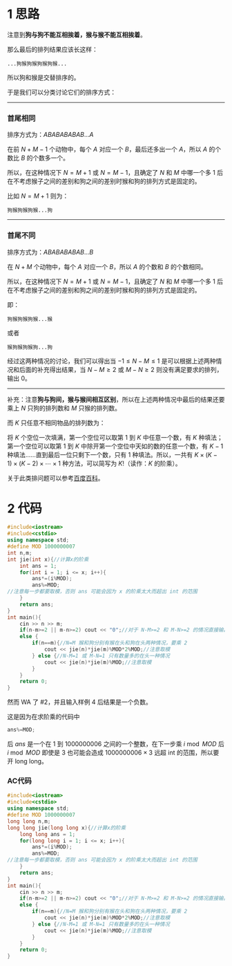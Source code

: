 # 1 思路
注意到**狗与狗不能互相挨着，猴与猴不能互相挨着**。

那么最后的排列结果应该长这样：
```
...狗猴狗猴狗猴狗猴...
```
所以狗和猴是交替排序的。

于是我们可以分类讨论它们的排序方式：

---
### 首尾相同
排序方式为：$ABABABABAB...A$

在前 $N+M-1$ 个动物中，每个 $A$ 对应一个 $B$，最后还多出一个 $A$，所以 $A$ 的个数比 $B$ 的个数多一个。

所以，在这种情况下 $N=M+1$ 或 $N=M-1$，且确定了 $N$ 和 $M$ 中哪一个多 $1$ 后在不考虑猴子之间的差别和狗之间的差别时猴和狗的排列方式是固定的。

比如 $N=M+1$ 则为：
```
狗猴狗猴狗猴...狗
```
---
### 首尾不同
排序方式为：$ABABABABAB...B$

在 $N+M$ 个动物中，每个 $A$ 对应一个 $B$，所以 $A$ 的个数和 $B$ 的个数相同。

所以，在这种情况下 $N=M+1$ 或 $N=M-1$，且确定了 $N$ 和 $M$ 中哪一个多 $1$ 后在不考虑猴子之间的差别和狗之间的差别时猴和狗的排列方式是固定的。

即：
```
狗猴狗猴狗猴...猴
```
或者
```
猴狗猴狗猴狗...狗
```

经过这两种情况的讨论，我们可以得出当 $-1 \leq N-M \leq 1$ 是可以根据上述两种情况和后面的补充得出结果，当 $N-M\geq2$ 或 $M-N\geq2$ 则没有满足要求的排列，输出 $0$。

---
补充：注意**狗与狗间，猴与猴间相互区别**，所以在上述两种情况中最后的结果还要乘上 $N$ 只狗的排列数和 $M$ 只猴的排列数。

而 $K$ 只任意不相同物品的排列数为：

将 $K$ 个空位一次填满，第一个空位可以取第 $1$ 到 $K$ 中任意一个数，有 $K$ 种填法；第一个空位可以取第 $1$ 到 $K$ 中除开第一个空位中天如的数的任意一个数，有 $K-1$ 种填法……直到最后一位只剩下一个数，只有 $1$ 种填法。所以，一共有 $K\times(K-1)\times(K-2)\times\cdots\times1$ 种方法，可以简写为 $K!$（读作：$K$ 的阶乘）。

关于此类排问题可以参考[百度百科](https://baike.baidu.com/item/%E6%8E%92%E5%88%97%E7%BB%84%E5%90%88/706498?fr=aladdin)。

# 2 代码
```cpp
#include<iostream>
#include<cstdio>
using namespace std;
#define MOD 1000000007
int n,m;
int jie(int x){//计算x的阶乘 
	int ans = 1;
	for(int i = 1; i <= x; i++){
		ans*=(i%MOD);
		ans%=MOD;
//注意每一步都要取模，否则 ans 可能会因为 x 的阶乘太大而超出 int 的范围 
	}
	return ans;
}
int main(){
	cin >> n >> m;
	if(n-m>=2 || m-n>=2) cout << "0";//对于 N-M>=2 和 M-N>=2 的情况直接输出 0 
	else {
		if(n==m){//N=M 猴和狗分别有猴在头和狗在头两种情况，要乘 2 
			cout << jie(n)*jie(m)%MOD*2%MOD;//注意取模 
		} else {//N-M=1 或 M-N=1 只有数量多的在头一种情况 
			cout << jie(n)*jie(m)%MOD;//注意取模 
		}
	}
	return 0;
}
```
然而 WA 了 #$2$，并且输入样例 $4$ 后结果是一个负数。

这是因为在求阶乘的代码中
```cpp
ans%=MOD;
```
后 $ans$ 是一个在 $1$ 到 $1000000006$ 之间的一个整数，在下一步乘 $i \bmod MOD$ 后 $i \bmod MOD$ 即使是 $3$ 也可能会造成 $1000000006\times3$ 远超 int 的范围，所以要开 long long。

### AC代码
```cpp
#include<iostream>
#include<cstdio>
using namespace std;
#define MOD 1000000007
long long n,m;
long long jie(long long x){//计算x的阶乘 
	long long ans = 1;
	for(long long i = 1; i <= x; i++){
		ans*=(i%MOD);
		ans%=MOD;
//注意每一步都要取模，否则 ans 可能会因为 x 的阶乘太大而超出 int 的范围 
	}
	return ans;
}
int main(){
	cin >> n >> m;
	if(n-m>=2 || m-n>=2) cout << "0";//对于 N-M>=2 和 M-N>=2 的情况直接输出 0 
	else {
		if(n==m){//N=M 猴和狗分别有猴在头和狗在头两种情况，要乘 2 
			cout << jie(n)*jie(m)%MOD*2%MOD;//注意取模 
		} else {//N-M=1 或 M-N=1 只有数量多的在头一种情况 
			cout << jie(n)*jie(m)%MOD;//注意取模 
		}
	}
	return 0;
}
```
